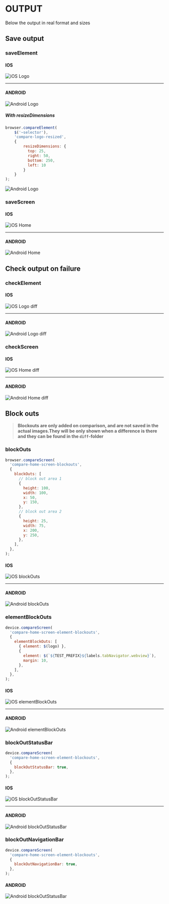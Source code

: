 OUTPUT
======
Below the output in real format and sizes

## Save output
### saveElement
#### IOS
![iOS Logo](./assets/baseline/logo-iphone_8.png)

---

#### ANDROID
![Android Logo](./assets/baseline/logo-nexus_5_7.1.1.png)

##### With resizeDimensions
```js
browser.compareElement(
    $('~selector'),
    'compare-logo-resized',
    {
        resizeDimensions: {
          top: 25,
          right: 50,
          bottom: 250,
          left: 10
        }
    }
);
```
![Android Logo](./assets/baseline/compare-logo-resized-nexus_5_7.1.1.png)

### saveScreen
#### IOS
![iOS Home](./assets/baseline/home-screen-iphone_8.png)

---

#### ANDROID
![Android Home](./assets/baseline/home-screen-nexus_5_7.1.1.png)

## Check output on failure
### checkElement
#### IOS
![iOS Logo diff](./assets/diff/compare-logo-iphone_8.png)

---

#### ANDROID
![Android Logo diff](./assets/diff/compare-logo-nexus_5_7.1.1.png)

### checkScreen
#### IOS
![iOS Home diff](./assets/diff/compare-home-screen-nexus_5_7.1.1.png)

---

#### ANDROID
![Android Home diff](./assets/diff/compare-home-screen-nexus_5_7.1.1.png)

## Block outs
>**Blockouts are only added on comparison, and are not saved in the actual images.They will be only shown when a difference is there and they can be found in the `diff`-folder**

### blockOuts

```js
browser.compareScreen(
  'compare-home-screen-blockouts',
  {
    blockOuts: [
      // block out area 1
      {
        height: 100,
        width: 100,
        x: 50,
        y: 150,
      },
      // block out area 2
      {
        height: 25,
        width: 75,
        x: 200,
        y: 250,
      },
    ],
  },
);
```

#### IOS
![iOS blockOuts](./assets/baseline/compare-home-screen-blockouts-iphone_8.png)

---

#### ANDROID
![Android blockOuts](./assets/baseline/compare-home-screen-blockouts-nexus_5_7.1.1.png)

### elementBlockOuts

```js
device.compareScreen(
  'compare-home-screen-element-blockouts',
  {
    elementBlockOuts: [
      { element: $(logo) },
      {
        element: $(`${TEST_PREFIX}${labels.tabNavigator.webview}`),
        margin: 10,
      },
    ],
  },
);
```

#### IOS
![iOS elementBlockOuts](./assets/baseline/compare-home-screen-element-blockouts-iphone_8.png)

---

#### ANDROID
![Android elementBlockOuts](./assets/baseline/compare-home-screen-element-blockouts-nexus_5_7.1.1.png)

### blockOutStatusBar

```js
device.compareScreen(
  'compare-home-screen-element-blockouts',
  {
    blockOutStatusBar: true,
  },
);
```

#### IOS
![iOS blockOutStatusBar](./assets/baseline/compare-home-screen-disabled-statusbar-iphone_8.png)

---

#### ANDROID
![Android blockOutStatusBar](./assets/baseline/compare-home-screen-disabled-statusbar-nexus_5_7.1.1.png)

### blockOutNavigationBar

```js
device.compareScreen(
  'compare-home-screen-element-blockouts',
  {
    blockOutNavigationBar: true,
  },
);
```

#### ANDROID
![Android blockOutStatusBar](./assets/baseline/compare-home-screen-disabled-status-navigation-bar-nexus_5_7.1.1.png)
